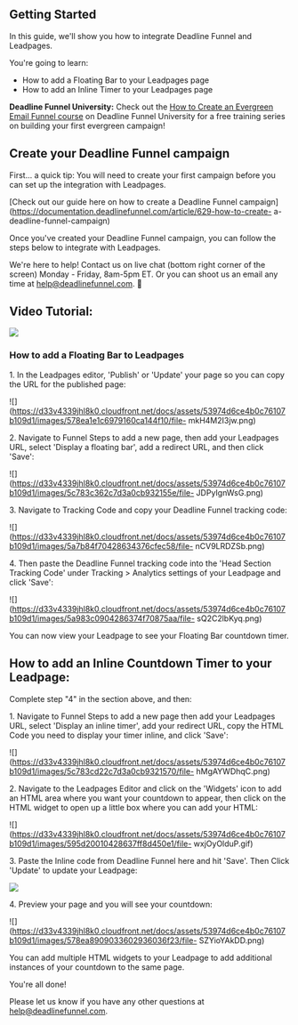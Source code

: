 ## Getting Started

In this guide, we'll show you how to integrate Deadline Funnel and Leadpages.

You're going to learn:

  * How to add a Floating Bar to your Leadpages page
  * How to add an Inline Timer to your Leadpages page

**Deadline Funnel University:** Check out the [How to Create an Evergreen
Email Funnel course](https://university.deadlinefunnel.com/courses/evergreen)
on Deadline Funnel University for a free training series on building your
first evergreen campaign!

##  Create your Deadline Funnel campaign

First... a quick tip: You will need to create your first campaign before you
can set up the integration with Leadpages.

[Check out our guide here on how to create a Deadline Funnel
campaign](https://documentation.deadlinefunnel.com/article/629-how-to-create-
a-deadline-funnel-campaign)  

Once you've created your Deadline Funnel campaign, you can follow the steps
below to integrate with Leadpages.

We're here to help! Contact us on live chat (bottom right corner of the
screen) Monday - Friday, 8am-5pm ET. Or you can shoot us an email any time at
help@deadlinefunnel.com. 🙂

##  Video Tutorial:

![](https://fast.wistia.com/embed/medias/yh1pjs3wsv/swatch)

### How to add a Floating Bar to Leadpages

1\.  In the Leadpages editor, 'Publish' or 'Update' your page so you can copy the URL for the published page: 

![](https://d33v4339jhl8k0.cloudfront.net/docs/assets/53974d6ce4b0c76107b109d1/images/578ea1e1c6979160ca144f10/file-
mkH4M2I3jw.png)


2\. Navigate to Funnel Steps to add a new page, then add your Leadpages URL, select 'Display a floating bar', add a redirect URL, and then click 'Save': 

![](https://d33v4339jhl8k0.cloudfront.net/docs/assets/53974d6ce4b0c76107b109d1/images/5c783c362c7d3a0cb932155e/file-
JDPyIgnWsG.png)


3\. Navigate to Tracking Code and copy your Deadline Funnel tracking code: 

![](https://d33v4339jhl8k0.cloudfront.net/docs/assets/53974d6ce4b0c76107b109d1/images/5a7b84f70428634376cfec58/file-
nCV9LRDZSb.png)


4\. Then paste the Deadline Funnel tracking code into the 'Head Section Tracking Code' under Tracking > Analytics settings of your Leadpage and click 'Save': 

![](https://d33v4339jhl8k0.cloudfront.net/docs/assets/53974d6ce4b0c76107b109d1/images/5a983c0904286374f70875aa/file-
sQ2C2lbKyq.png)

You can now view your Leadpage to see your Floating Bar countdown timer.

## How to add an Inline Countdown Timer to your Leadpage:

Complete step "4" in the section above, and then:

1\.  Navigate to Funnel Steps to add a new page then add your Leadpages URL, select 'Display an inline timer', add your redirect URL, copy the HTML Code you need to display your timer inline, and click 'Save': 

![](https://d33v4339jhl8k0.cloudfront.net/docs/assets/53974d6ce4b0c76107b109d1/images/5c783cd22c7d3a0cb9321570/file-
hMgAYWDhqC.png)


2\. Navigate to the Leadpages Editor and click on the 'Widgets' icon to add an HTML area where you want your countdown to appear, then click on the HTML widget to open up a little box where you can add your HTML: 

![](https://d33v4339jhl8k0.cloudfront.net/docs/assets/53974d6ce4b0c76107b109d1/images/595d20010428637ff8d450e1/file-
wxjOyOlduP.gif)


3\. Paste the Inline code from Deadline Funnel here and hit 'Save'. Then Click 'Update' to update your Leadpage: 

![](https://d33v4339jhl8k0.cloudfront.net/docs/assets/53974d6ce4b0c76107b109d1/images/578ea7c49033602936036f1a/file-36DLBmtHmN.png)


4\. Preview your page and you will see your countdown: 

![](https://d33v4339jhl8k0.cloudfront.net/docs/assets/53974d6ce4b0c76107b109d1/images/578ea8909033602936036f23/file-
SZYioYAkDD.png)

You can add multiple HTML widgets to your Leadpage to add additional instances
of your countdown to the same page.

You're all done!

Please let us know if you have any other questions at
[help@deadlinefunnel.com](mailto:mailto:help@deadlinefunnel.com).

